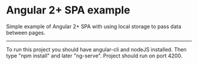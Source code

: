 # Angular 2+ SPA example

Simple example of Angular 2+ SPA with using local storage to pass data between pages.

------------------------
To run this project you should have angular-cli and nodeJS installed. Then type "npm install" and later "ng-serve". Project should run on port 4200.
